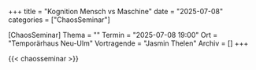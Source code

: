 +++
title = "Kognition Mensch vs Maschine"
date = "2025-07-08"
categories = ["ChaosSeminar"]

[ChaosSeminar]
Thema = ""
Termin = "2025-07-08 19:00"
Ort = "Temporärhaus Neu-Ulm"
Vortragende = "Jasmin Thelen"
Archiv = []
+++

{{< chaosseminar >}}

